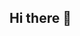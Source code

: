 ## Hi there 👋

<!--
### Boas vindas ao meu perfil :japinhaharuu

Meu nome é **Harumi**

- Estou estudando na [Alura](https://www.alura.com.br)
- Estou me aprendendo na linguagem JavaScript
- Utilizo esse espaço para minha organização e compartilhamento dos meus projetos desenvolvidos 🍒 🐶
-->

